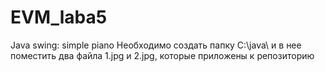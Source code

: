 # EVM_laba5
Java swing: simple piano
Необходимо создать папку C:\\java\  и в нее поместить два файла 1.jpg и 2.jpg, которые приложены к репозиторию

